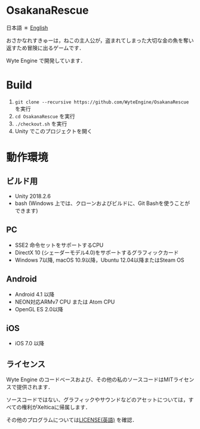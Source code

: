 # OsakanaRescue

日本語 ＊ [English](README.md)

おさかなれすきゅーは，ねこの主人公が，盗まれてしまった大切な金の魚を奪い返すため冒険に出るゲームです．

Wyte Engine で開発しています．

# Build
1. `git clone --recursive https://github.com/WyteEngine/OsakanaRescue` を実行
2. `cd OsakanaRescue` を実行
3. `./checkout.sh` を実行
4. Unity でこのプロジェクトを開く

# 動作環境


## ビルド用
- Unity 2018.2.6
- bash (Windows 上では、クローンおよびビルドに、Git Bashを使うことができます)

## PC

- SSE2 命令セットをサポートするCPU
- DirectX 10 (シェーダーモデル4.0)をサポートするグラフィックカード
- Windows 7以降, macOS 10.9以降，Ubuntu 12.04以降またはSteam OS

## Android
- Android 4.1 以降
- NEON対応ARMv7 CPU または Atom CPU
- OpenGL ES 2.0以降

## iOS
- iOS 7.0 以降

## ライセンス

Wyte Engine のコードベースおよび、その他の私のソースコードはMITライセンスで提供されます．

ソースコードではない、グラフィックやサウンドなどのアセットについては，すべての権利がXelticaに帰属します．

その他のプログラムについては[LICENSE(英語)](LICENSE) を確認．
